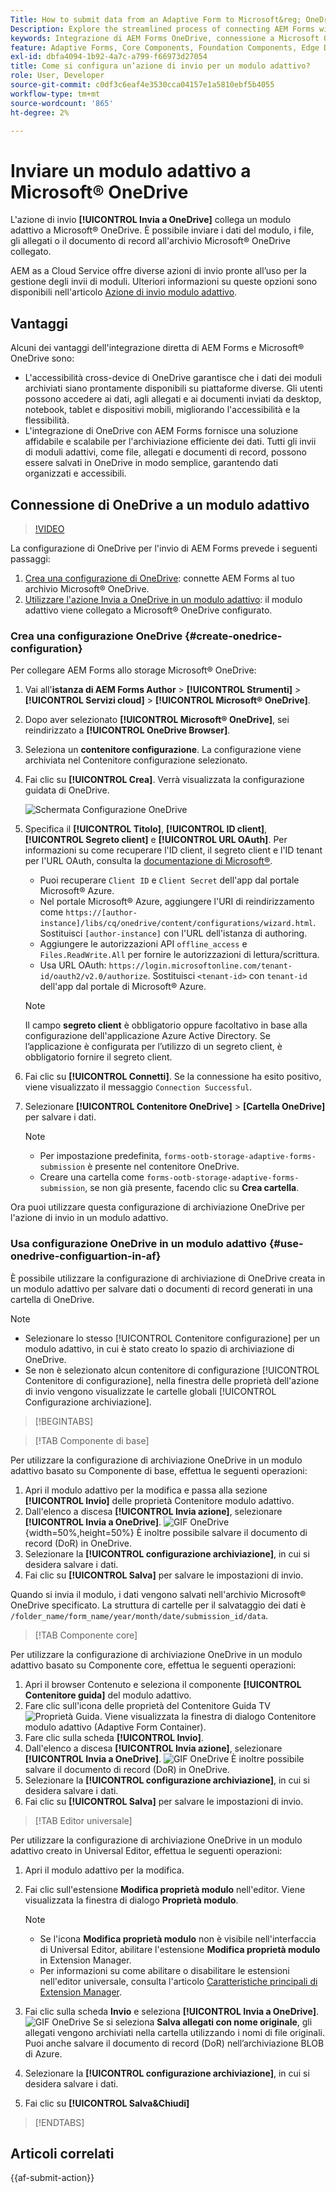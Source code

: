 ```yaml
---
Title: How to submit data from an Adaptive Form to Microsoft&reg; OneDrive?
Description: Explore the streamlined process of connecting AEM Forms with Microsoft&reg; OneDrive using the Submit to OneDrive Submit Action. Learn the step-by-step guide to configure OneDrive and set up submission actions for efficient data storage and retrieval
keywords: Integrazione di AEM Forms OneDrive, connessione a Microsoft OneDrive, configurazione di OneDrive con AEM Forms
feature: Adaptive Forms, Core Components, Foundation Components, Edge Delivery Services
exl-id: dbfa4094-1b92-4a7c-a799-f66973d27054
title: Come si configura un’azione di invio per un modulo adattivo?
role: User, Developer
source-git-commit: c0df3c6eaf4e3530cca04157e1a5810ebf5b4055
workflow-type: tm+mt
source-wordcount: '865'
ht-degree: 2%

---
```


# Inviare un modulo adattivo a Microsoft® OneDrive

L&#39;azione di invio **[!UICONTROL Invia a OneDrive]** collega un modulo adattivo a Microsoft® OneDrive. È possibile inviare i dati del modulo, i file, gli allegati o il documento di record all&#39;archivio Microsoft® OneDrive collegato.

AEM as a Cloud Service offre diverse azioni di invio pronte all’uso per la gestione degli invii di moduli. Ulteriori informazioni su queste opzioni sono disponibili nell&#39;articolo [Azione di invio modulo adattivo](/help/forms/aem-forms-submit-action.md).

## Vantaggi

Alcuni dei vantaggi dell&#39;integrazione diretta di AEM Forms e Microsoft® OneDrive sono:

* L&#39;accessibilità cross-device di OneDrive garantisce che i dati dei moduli archiviati siano prontamente disponibili su piattaforme diverse. Gli utenti possono accedere ai dati, agli allegati e ai documenti inviati da desktop, notebook, tablet e dispositivi mobili, migliorando l&#39;accessibilità e la flessibilità.
* L&#39;integrazione di OneDrive con AEM Forms fornisce una soluzione affidabile e scalabile per l&#39;archiviazione efficiente dei dati. Tutti gli invii di moduli adattivi, come file, allegati e documenti di record, possono essere salvati in OneDrive in modo semplice, garantendo dati organizzati e accessibili.

## Connessione di OneDrive a un modulo adattivo

>[!VIDEO](https://video.tv.adobe.com/v/3424864/connect-aem-adaptive-form-to-onedrive/?quality=12&learn=on)

La configurazione di OneDrive per l&#39;invio di AEM Forms prevede i seguenti passaggi:

1. [Crea una configurazione di OneDrive](#create-a-onedrive-configuration-create-onedrive-configuration): connette AEM Forms al tuo archivio Microsoft® OneDrive.
2. [Utilizzare l&#39;azione Invia a OneDrive in un modulo adattivo](#use-onedrive-configuration-in-an-adaptive-form-use-onedrive-configuartion-in-af): il modulo adattivo viene collegato a Microsoft® OneDrive configurato.

### Crea una configurazione OneDrive {#create-onedrice-configuration}

Per collegare AEM Forms allo storage Microsoft® OneDrive:

1. Vai all&#39;**istanza di AEM Forms Author** > **[!UICONTROL Strumenti]** > **[!UICONTROL Servizi cloud]** > **[!UICONTROL Microsoft® OneDrive]**.
1. Dopo aver selezionato **[!UICONTROL Microsoft® OneDrive]**, sei reindirizzato a **[!UICONTROL OneDrive Browser]**.
1. Seleziona un **contenitore configurazione**. La configurazione viene archiviata nel Contenitore configurazione selezionato.
1. Fai clic su **[!UICONTROL Crea]**. Verrà visualizzata la configurazione guidata di OneDrive.

   ![Schermata Configurazione OneDrive](/help/forms/assets/onedrive-configuration.png)

1. Specifica il **[!UICONTROL Titolo]**, **[!UICONTROL ID client]**, **[!UICONTROL Segreto client]** e **[!UICONTROL URL OAuth]**. Per informazioni su come recuperare l&#39;ID client, il segreto client e l&#39;ID tenant per l&#39;URL OAuth, consulta la [documentazione di Microsoft®](https://learn.microsoft.com/en-us/graph/auth-register-app-v2).
   * Puoi recuperare `Client ID` e `Client Secret` dell&#39;app dal portale Microsoft® Azure.
   * Nel portale Microsoft® Azure, aggiungere l&#39;URI di reindirizzamento come `https://[author-instance]/libs/cq/onedrive/content/configurations/wizard.html`. Sostituisci `[author-instance]` con l&#39;URL dell&#39;istanza di authoring.
   * Aggiungere le autorizzazioni API `offline_access` e `Files.ReadWrite.All` per fornire le autorizzazioni di lettura/scrittura.
   * Usa URL OAuth: `https://login.microsoftonline.com/tenant-id/oauth2/v2.0/authorize`. Sostituisci `<tenant-id>` con `tenant-id` dell&#39;app dal portale di Microsoft® Azure.

   >[!NOTE]
   >
   > Il campo **segreto client** è obbligatorio oppure facoltativo in base alla configurazione dell&#39;applicazione Azure Active Directory. Se l’applicazione è configurata per l’utilizzo di un segreto client, è obbligatorio fornire il segreto client.

1. Fai clic su **[!UICONTROL Connetti]**. Se la connessione ha esito positivo, viene visualizzato il messaggio `Connection Successful`.

1. Selezionare **[!UICONTROL Contenitore OneDrive]** > **[Cartella OneDrive]** per salvare i dati.

   >[!NOTE]
   >
   >* Per impostazione predefinita, `forms-ootb-storage-adaptive-forms-submission` è presente nel contenitore OneDrive.
   > * Creare una cartella come `forms-ootb-storage-adaptive-forms-submission`, se non già presente, facendo clic su **Crea cartella**.

Ora puoi utilizzare questa configurazione di archiviazione OneDrive per l&#39;azione di invio in un modulo adattivo.

### Usa configurazione OneDrive in un modulo adattivo {#use-onedrive-configuartion-in-af}

È possibile utilizzare la configurazione di archiviazione di OneDrive creata in un modulo adattivo per salvare dati o documenti di record generati in una cartella di OneDrive.

>[!NOTE]
>
> * Selezionare lo stesso [!UICONTROL Contenitore configurazione] per un modulo adattivo, in cui è stato creato lo spazio di archiviazione di OneDrive.
> * Se non è selezionato alcun contenitore di configurazione [!UICONTROL Contenitore di configurazione], nella finestra delle proprietà dell&#39;azione di invio vengono visualizzate le cartelle globali [!UICONTROL Configurazione archiviazione].

>[!BEGINTABS]

>[!TAB Componente di base]

Per utilizzare la configurazione di archiviazione OneDrive in un modulo adattivo basato su Componente di base, effettua le seguenti operazioni:

1. Apri il modulo adattivo per la modifica e passa alla sezione **[!UICONTROL Invio]** delle proprietà Contenitore modulo adattivo.
1. Dall&#39;elenco a discesa **[!UICONTROL Invia azione]**, selezionare **[!UICONTROL Invia a OneDrive]**.
   ![GIF OneDrive](/help/forms/assets/wubmit-to-onedrive-fc.png){width=50%,height=50%}
È inoltre possibile salvare il documento di record (DoR) in OneDrive.
1. Selezionare la **[!UICONTROL configurazione archiviazione]**, in cui si desidera salvare i dati.
1. Fai clic su **[!UICONTROL Salva]** per salvare le impostazioni di invio.

Quando si invia il modulo, i dati vengono salvati nell&#39;archivio Microsoft® OneDrive specificato.
La struttura di cartelle per il salvataggio dei dati è `/folder_name/form_name/year/month/date/submission_id/data`.

>[!TAB Componente core]

Per utilizzare la configurazione di archiviazione OneDrive in un modulo adattivo basato su Componente core, effettua le seguenti operazioni:

1. Apri il browser Contenuto e seleziona il componente **[!UICONTROL Contenitore guida]** del modulo adattivo.
1. Fare clic sull&#39;icona delle proprietà del Contenitore Guida TV ![Proprietà Guida](/help/forms/assets/configure-icon.svg). Viene visualizzata la finestra di dialogo Contenitore modulo adattivo (Adaptive Form Container).
1. Fare clic sulla scheda **[!UICONTROL Invio]**.
1. Dall&#39;elenco a discesa **[!UICONTROL Invia azione]**, selezionare **[!UICONTROL Invia a OneDrive]**.
   ![GIF OneDrive](/help/forms/assets/onedrive-video.gif)
È inoltre possibile salvare il documento di record (DoR) in OneDrive.
1. Selezionare la **[!UICONTROL configurazione archiviazione]**, in cui si desidera salvare i dati.
1. Fai clic su **[!UICONTROL Salva]** per salvare le impostazioni di invio.

>[!TAB Editor universale]

Per utilizzare la configurazione di archiviazione OneDrive in un modulo adattivo creato in Universal Editor, effettua le seguenti operazioni:

1. Apri il modulo adattivo per la modifica.
1. Fai clic sull&#39;estensione **Modifica proprietà modulo** nell&#39;editor.
Viene visualizzata la finestra di dialogo **Proprietà modulo**.

   >[!NOTE]
   >
   > * Se l&#39;icona **Modifica proprietà modulo** non è visibile nell&#39;interfaccia di Universal Editor, abilitare l&#39;estensione **Modifica proprietà modulo** in Extension Manager.
   > * Per informazioni su come abilitare o disabilitare le estensioni nell&#39;editor universale, consulta l&#39;articolo [Caratteristiche principali di Extension Manager](https://developer.adobe.com/uix/docs/extension-manager/feature-highlights/#enablingdisabling-extensions).
1. Fai clic sulla scheda **Invio** e seleziona **[!UICONTROL Invia a OneDrive]**.
   ![GIF OneDrive](/help/forms/assets/submit-to-onedrive-ue.png)
Se si seleziona **Salva allegati con nome originale**, gli allegati vengono archiviati nella cartella utilizzando i nomi di file originali. Puoi anche salvare il documento di record (DoR) nell’archiviazione BLOB di Azure.
1. Selezionare la **[!UICONTROL configurazione archiviazione]**, in cui si desidera salvare i dati.
1. Fai clic su **[!UICONTROL Salva&amp;Chiudi]**

>[!ENDTABS]

## Articoli correlati

{{af-submit-action}}

